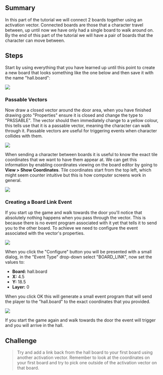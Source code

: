 ## Summary
In this part of the tutorial we will connect 2 boards together using an activation vector. Connected boards are those that a character travel between, up until now we have only had a single board to walk around on. By the end of this part of the tutorial we will have a pair of boards that the character can move between.

## Steps
Start by using everything that you have learned up until this point to create a new board that looks something like the one below and then save it with the name "hall.board":

![](images/my_first_game/08_moving_between_boards/images/1.png)

### Passable Vectors
Now draw a closed vector around the door area, when you have finished drawing goto "Properties" ensure it is closed and change the type to "PASSABLE". The vector should then immediately change to a yellow colour, this tells use that it is a passable vector, meaning the character can walk through it. Passable vectors are useful for triggering events when character collides with them.

![](images/my_first_game/08_moving_between_boards/images/2.png)

When sending a character between boards it is useful to know the exact tile coordinates that we want to have them appear at. We can get this information by enabling coordinates viewing on the board editor by going to **View > Show Coordinates**. Tile coordinates start from the top left, which might seem counter intuitive but this is how computer screens work in general.

![](images/my_first_game/08_moving_between_boards/images/3.png)

### Creating a Board Link Event
If you start up the game and walk towards the door you'll notice that absolutely nothing happens when you pass through the vector. This is because there is no event program associated with it yet that tells it to send you to the other board. To achieve we need to configure the event associated with the vector's properties.

![](images/my_first_game/08_moving_between_boards/images/5.png)

When you click the "Configure" button you will be presented with a small dialog, in the "Event Type" drop-down select "BOARD_LINK", now set the values to:

* **Board:** hall.board
* **X:** 4.5
* **Y:** 18.5
* **Layer:** 0

When you click OK this will generate a small event program that will send the player to the "hall.board" to the exact coordinates that you provided.

![](images/my_first_game/08_moving_between_boards/images/6.png)

If you start the game again and walk towards the door the event will trigger and you will arrive in the hall.


## Challenge
> Try and add a link back from the hall board to your first board using another activation vector. Remember to look at the coordinates on your first board and try to pick one outside of the activation vector on that board.
